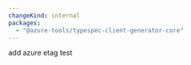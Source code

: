 ```yaml
---
changeKind: internal
packages:
  - "@azure-tools/typespec-client-generator-core"
---
```


add azure etag test